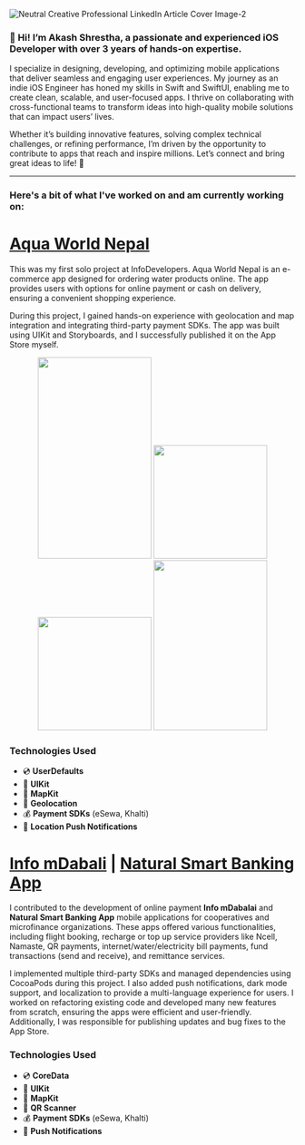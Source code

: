 ![Neutral Creative Professional LinkedIn Article Cover Image-2](https://github.com/user-attachments/assets/377080a7-8ebb-4fdb-b6e2-4b4438215535)

### 👋 Hi! I’m Akash Shrestha, a passionate and experienced iOS Developer with over 3 years of hands-on expertise.

I specialize in designing, developing, and optimizing mobile applications that deliver seamless and engaging user experiences. My journey as an indie iOS Engineer has honed my skills in Swift and SwiftUI, enabling me to create clean, scalable, and user-focused apps. I thrive on collaborating with cross-functional teams to transform ideas into high-quality mobile solutions that can impact users’ lives.

Whether it’s building innovative features, solving complex technical challenges, or refining performance, I’m driven by the opportunity to contribute to apps that reach and inspire millions. Let’s connect and bring great ideas to life! 🚀

---

### Here's a bit of what I've worked on and am currently working on:

# [Aqua World Nepal](https://apps.apple.com/ca/app/aqua-world-nepal/id1527237015)
This was my first solo project at InfoDevelopers. Aqua World Nepal is an e-commerce app designed for ordering water products online. The app provides users with options for online payment or cash on delivery, ensuring a convenient shopping experience.  

During this project, I gained hands-on experience with geolocation and map integration and integrating third-party payment SDKs. The app was built using UIKit and Storyboards, and I successfully published it on the App Store myself.  
<p align="center">
<img src="https://github.com/user-attachments/assets/717fc08a-5fd4-4d4a-9e53-da27b676c209", width="200", height="355"/>
<img src="https://github.com/user-attachments/assets/71521cf3-b5dc-4d10-8f6f-aa4eba9539ce", width="200",height="300" />
<img src="https://github.com/user-attachments/assets/bf3d5451-482a-4f06-89cd-32ee52f572d5", width="200",height="300" />
<img src="https://github.com/user-attachments/assets/75221a29-68e6-44b5-a575-bce53769ac18", width="200", height="300"/>
</p>

### **Technologies Used**  
- 💿 **UserDefaults**  
- 🎨 **UIKit**  
- 🏦 **MapKit**  
- 🎁 **Geolocation**  
- 💰 **Payment SDKs** (eSewa, Khalti)  
- 📲 **Location Push Notifications**  

# [Info mDabali](https://apps.apple.com/ca/app/info-mdabali/id1338667402) | [Natural Smart Banking App](https://apps.apple.com/ca/app/natural-smart-banking-app/id1484319779)
I contributed to the development of online payment **Info mDabalai** and **Natural Smart Banking App** mobile applications for cooperatives and microfinance organizations. These apps offered various functionalities, including flight booking, recharge or top up service providers like Ncell, Namaste, QR payments, internet/water/electricity bill payments, fund transactions (send and receive), and remittance services.  

I implemented multiple third-party SDKs and managed dependencies using CocoaPods during this project. I also added push notifications, dark mode support, and localization to provide a multi-language experience for users. I worked on refactoring existing code and developed many new features from scratch, ensuring the apps were efficient and user-friendly. Additionally, I was responsible for publishing updates and bug fixes to the App Store.  

### **Technologies Used**  
- 💿 **CoreData**  
- 🎨 **UIKit**  
- 🏦 **MapKit**  
- 🎁 **QR Scanner**  
- 💰 **Payment SDKs** (eSewa, Khalti)  
- 📲 **Push Notifications**  
